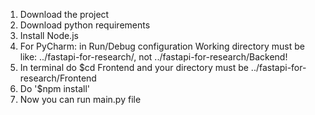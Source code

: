 1. Download the project
2. Download python requirements
3. Install Node.js
4. For PyCharm: in Run/Debug configuration Working directory must be like: ../fastapi-for-research/, not ../fastapi-for-research/Backend!
5. In terminal do $cd Frontend
and your directory must be ../fastapi-for-research/Frontend
6. Do '$npm install'
7. Now you can run main.py file

